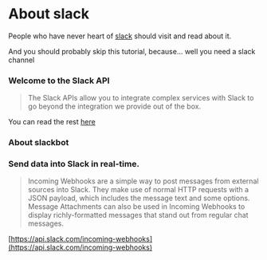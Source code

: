 # About slack


People who have never heart of [slack](https://slack.com/) should visit and read about it.

And you should probably skip this tutorial, because... well you need a slack channel


>
### Welcome to the Slack API
> The Slack APIs allow you to integrate complex services with Slack to go beyond the integration we provide out of the box.

You can read the rest [here](https://api.slack.com/)

### About slackbot

>
### Send data into Slack in real-time.
> Incoming Webhooks are a simple way to post messages from external sources into Slack. They make use of normal HTTP requests with a JSON payload, which includes the message text and some options. Message Attachments can also be used in Incoming Webhooks to display richly-formatted messages that stand out from regular chat messages.


[https://api.slack.com/incoming-webhooks](https://api.slack.com/incoming-webhooks)